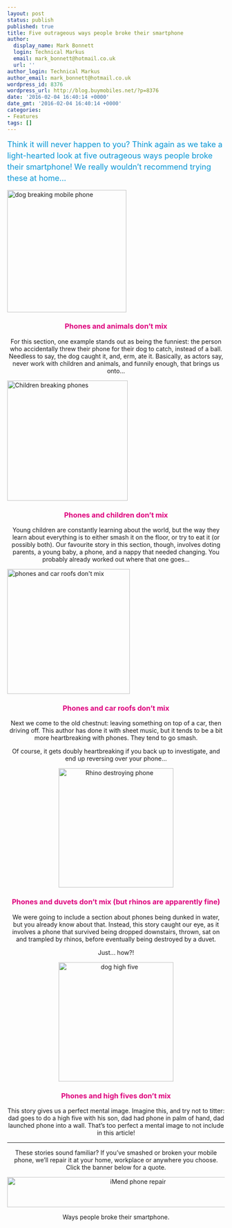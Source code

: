 ```yaml
---
layout: post
status: publish
published: true
title: Five outrageous ways people broke their smartphone
author:
  display_name: Mark Bonnett
  login: Technical Markus
  email: mark_bonnett@hotmail.co.uk
  url: ''
author_login: Technical Markus
author_email: mark_bonnett@hotmail.co.uk
wordpress_id: 8376
wordpress_url: http://blog.buymobiles.net/?p=8376
date: '2016-02-04 16:40:14 +0000'
date_gmt: '2016-02-04 16:40:14 +0000'
categories:
- Features
tags: []
---
```

<p><span class="postStandFirst" style="color: #0896d5; line-height: 26px; font-size: 18px;">Think it will never happen to you? Think again as we take a light-hearted look at five outrageous ways people broke their smartphone! We really wouldn&rsquo;t recommend trying these at home...</span></p>
<p><img class="wp-image-8379 aligncenter" src="https://a1comms-blog-buymobiles.storage.googleapis.com/2016/02/dog.png" alt="dog breaking mobile phone" width="276" height="283" /></p>
<h3 style="text-align: center;"><span style="color: #de007d;">Phones and animals don&rsquo;t mix</span></h3>
<p style="text-align: center;">For this section, one example stands out as being the funniest: the person who accidentally threw their phone for their dog to catch, instead of a ball. Needless to say, the dog caught it, and, erm, ate it. Basically, as actors say, never work with children and animals, and funnily enough, that brings us onto...</p>
<p><img class="wp-image-8382 aligncenter" src="https://a1comms-blog-buymobiles.storage.googleapis.com/2016/02/girl.png" alt="Children breaking phones" width="279" height="278" /></p>
<h3 style="text-align: center;"><span style="color: #de007d;">Phones and children don&rsquo;t mix</span></h3>
<p style="text-align: center;">Young children are constantly learning about the world, but the way they learn about everything is to either smash it on the floor, or try to eat it (or possibly both). Our favourite story in this section, though, involves doting parents, a young baby, a phone, and a nappy that needed changing. You probably already worked out where that one goes...</p>
<p><img class="wp-image-8389 aligncenter" src="https://a1comms-blog-buymobiles.storage.googleapis.com/2016/02/car-roofs.png" alt="phones and car roofs don't mix" width="284" height="289" /></p>
<h3 style="text-align: center;"><span style="color: #de007d;">Phones and car roofs don&rsquo;t mix </span></h3>
<p style="text-align: center;">Next we come to the old chestnut: leaving something on top of a car, then driving off. This author has done it with sheet music, but it tends to be a bit more heartbreaking with phones. They tend to go smash.</p>
<p style="text-align: center;">Of course, it gets doubly heartbreaking if you back up to investigate, and end up reversing over your phone...</p>
<p style="text-align: center;"><img class="aligncenter size-full wp-image-8399" src="https://a1comms-blog-buymobiles.storage.googleapis.com/2016/02/rhino.png" alt="Rhino destroying phone" width="266" height="276" /></p>
<h3 style="text-align: center;"><span style="color: #de007d;">Phones and duvets don&rsquo;t mix (but rhinos are apparently fine) </span></h3>
<p style="text-align: center;">We were going to include a section about phones being dunked in water, but you already know about that. Instead, this story caught our eye, as it involves a phone that survived being dropped downstairs, thrown, sat on and trampled by rhinos, before eventually being destroyed by a duvet.</p>
<p style="text-align: center;">Just... how?!</p>
<p style="text-align: center;"><img class="aligncenter size-full wp-image-8400" src="https://a1comms-blog-buymobiles.storage.googleapis.com/2016/02/high-five.png" alt="dog high five" width="266" height="276" /></p>
<h3 style="text-align: center;"><span style="color: #de007d;">Phones and high fives don&rsquo;t mix </span></h3>
<p style="text-align: center;">This story gives us a perfect mental image. Imagine this, and try not to titter: dad goes to do a high five with his son, dad had phone in palm of hand, dad launched phone into a wall. That&rsquo;s too perfect a mental image to not include in this article!</p>
<hr />
<p style="text-align: center;">These stories sound familiar? If you&rsquo;ve smashed or broken your mobile phone, we&rsquo;ll repair it at your home, workplace or anywhere you choose. Click the banner below for&nbsp;a quote.</p>
<p style="text-align: center;"><a href="http://being.successfultogether.co.uk/click.asp?ref=741266&amp;site=14292&amp;type=text&amp;tnb=2&amp;subid=BM&amp;diurl=https%3A%2F%2Fwww.imend.com%2Frepairs%2F%3Fsource%3DBM" target="_blank" rel="attachment wp-att-8413"><img class="aligncenter wp-image-8413 size-full" src="https://a1comms-blog-buymobiles.storage.googleapis.com/2016/02/BM-banner-book-repair.jpg" alt="iMend phone repair" width="590" height="70" /></a></p>
<p style="text-align: center;">Ways people broke their smartphone.</p>
